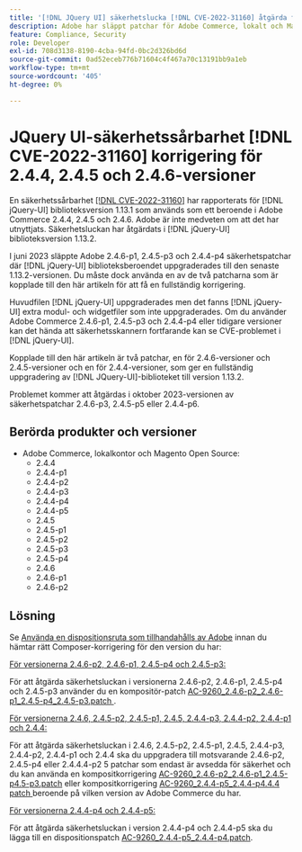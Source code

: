```yaml
---
title: '[!DNL JQuery UI] säkerhetslucka [!DNL CVE-2022-31160] åtgärda för version 2.4.4, 2.4.5 och 2.4.6'
description: Adobe har släppt patchar för Adobe Commerce, lokalt och Magento Open Source. Dessa korrigeringar åtgärdar säkerhetsproblemet [!DNL CVE-2022-31160] som rapporterades för  [!DNL jQuery-UI] biblioteksversion 1.13.1, som används som ett beroende i Adobe Commerce 2.4.4, 2.4.5 och 2.4.6.
feature: Compliance, Security
role: Developer
exl-id: 708d3138-8190-4cba-94fd-0bc2d326bd6d
source-git-commit: 0ad52eceb776b71604c4f467a70c13191bb9a1eb
workflow-type: tm+mt
source-wordcount: '405'
ht-degree: 0%

---
```


# JQuery UI-säkerhetssårbarhet [!DNL CVE-2022-31160] korrigering för 2.4.4, 2.4.5 och 2.4.6-versioner

En säkerhetssårbarhet [[!DNL CVE-2022-31160]](https://nvd.nist.gov/vuln/detail/CVE-2022-31160) har rapporterats för [!DNL jQuery-UI] biblioteksversion 1.13.1 som används som ett beroende i Adobe Commerce 2.4.4, 2.4.5 och 2.4.6. Adobe är inte medveten om att det har utnyttjats. Säkerhetsluckan har åtgärdats i [!DNL jQuery-UI] biblioteksversion 1.13.2.

I juni 2023 släppte Adobe 2.4.6-p1, 2.4.5-p3 och 2.4.4-p4 säkerhetspatchar där [!DNL jQuery-UI] biblioteksberoendet uppgraderades till den senaste 1.13.2-versionen. Du måste dock använda en av de två patcharna som är kopplade till den här artikeln för att få en fullständig korrigering.

Huvudfilen [!DNL jQuery-UI] uppgraderades men det fanns [!DNL jQuery-UI] extra modul- och widgetfiler som inte uppgraderades. Om du använder Adobe Commerce 2.4.6-p1, 2.4.5-p3 och 2.4.4-p4 eller tidigare versioner kan det hända att säkerhetsskannern fortfarande kan se CVE-problemet i [!DNL jQuery-UI].

Kopplade till den här artikeln är två patchar, en för 2.4.6-versioner och 2.4.5-versioner och en för 2.4.4-versioner, som ger en fullständig uppgradering av [!DNL JQuery-UI]-biblioteket till version 1.13.2.

Problemet kommer att åtgärdas i oktober 2023-versionen av säkerhetspatchar 2.4.6-p3, 2.4.5-p5 eller 2.4.4-p6.

## Berörda produkter och versioner

* Adobe Commerce, lokalkontor och Magento Open Source:
   * 2.4.4
   * 2.4.4-p1
   * 2.4.4-p2
   * 2.4.4-p3
   * 2.4.4-p4
   * 2.4.4-p5
   * 2.4.5
   * 2.4.5-p1
   * 2.4.5-p2
   * 2.4.5-p3
   * 2.4.5-p4
   * 2.4.6
   * 2.4.6-p1
   * 2.4.6-p2

## Lösning

Se [Använda en dispositionsruta som tillhandahålls av Adobe](/docs/commerce-knowledge-base/kb/how-to/how-to-apply-a-composer-patch-provided-by-magento.html) innan du hämtar rätt Composer-korrigering för den version du har:

<u>För versionerna 2.4.6-p2, 2.4.6-p1, 2.4.5-p4 och 2.4.5-p3:</u>

För att åtgärda säkerhetsluckan i versionerna 2.4.6-p2, 2.4.6-p1, 2.4.5-p4 och 2.4.5-p3 använder du en kompositör-patch [AC-9260_2.4.6-p2_2.4.6-p1_2.4.5-p4_2.4.5-p3.patch ](assets/AC-9260_2.4.6-p2_2.4.6-p1_2.4.5-p4_2.4.5-p3_patch.zip).

<u>För versionerna 2.4.6, 2.4.5-p2, 2.4.5-p1, 2.4.5, 2.4.4-p3, 2.4.4-p2, 2.4.4-p1 och 2.4.4:</u>

För att åtgärda säkerhetsluckan i 2.4.6, 2.4.5-p2, 2.4.5-p1, 2.4.5, 2.4.4-p3, 2.4.4-p2, 2.4.4-p1 och 2.4.4 ska du uppgradera till motsvarande 2.4.6-p2, 2.4.5-p4 eller 2.4.4.4-p2 5 patchar som endast är avsedda för säkerhet och du kan använda en kompositkorrigering [AC-9260_2.4.6-p2_2.4.6-p1_2.4.5-p4.5-p3.patch](assets/AC-9260_2.4.6-p2_2.4.6-p1_2.4.5-p4_2.4.5-p3_patch.zip) eller kompositkorrigering [AC-9260_2.4.4-p5_2.4.4-p4.4.4 patch ](assets/AC-9260_2.4.4-p5_2.4.4-p4_patch.zip) beroende på vilken version av Adobe Commerce du har.

<u>För versionerna 2.4.4-p4 och 2.4.4-p5:</u>

För att åtgärda säkerhetsluckan i version 2.4.4-p4 och 2.4.4-p5 ska du lägga till en dispositionspatch [AC-9260_2.4.4-p5_2.4.4-p4.patch](assets/AC-9260_2.4.4-p5_2.4.4-p4_patch.zip).
